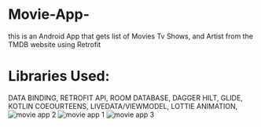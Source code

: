 # Movie-App-
this is an Android App that gets list of Movies Tv Shows, and Artist from the TMDB website using Retrofit


# Libraries Used:
 DATA BINDING, RETROFIT API,
 ROOM DATABASE, DAGGER HILT,
 GLIDE, KOTLIN COEOURTEENS,
 LIVEDATA/VIEWMODEL, LOTTIE ANIMATION,
![movie app 2](https://user-images.githubusercontent.com/85334813/153912658-12819711-98ef-48bf-98c4-5a10aeebbe85.png)
![movie app 1](https://user-images.githubusercontent.com/85334813/153912651-318a5e8c-987a-4314-8a50-4a5ca7f79df2.png)
![movie app 3](https://user-images.githubusercontent.com/85334813/153912661-d3509880-bd79-475b-8656-f219bc9ab043.png)
